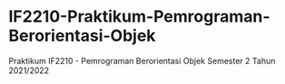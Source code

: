 # IF2210-Praktikum-Pemrograman-Berorientasi-Objek

Praktikum IF2210 - Pemrograman Berorientasi Objek Semester 2 Tahun 2021/2022

